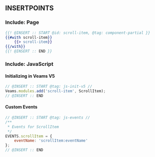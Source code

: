 
## INSERTPOINTS

### Include: Page

``` hbs
{{! @INSERT :: START @id: scroll-item, @tag: component-partial }}
{{#with scroll-item}}
	{{> scroll-item}}
{{/with}}
{{! @INSERT :: END }}
```

### Include: JavaScript

#### Initializing in Veams V5
``` js
// @INSERT :: START @tag: js-init-v5 //
Veams.modules.add('scroll-item', ScrollItem);
// @INSERT :: END
```

#### Custom Events
``` js
// @INSERT :: START @tag: js-events //
/**
 * Events for ScrollItem
 */
EVENTS.scrollItem = {
	eventName: 'scrollItem:eventName'
};
// @INSERT :: END
```
